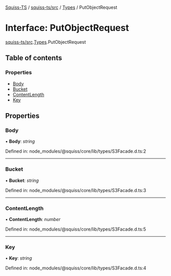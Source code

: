 [Squiss-TS](../README.md) / [squiss-ts/src](../modules/squiss_ts_src.md) / [Types](../modules/squiss_ts_src.types.md) / PutObjectRequest

# Interface: PutObjectRequest

[squiss-ts/src](../modules/squiss_ts_src.md).[Types](../modules/squiss_ts_src.types.md).PutObjectRequest

## Table of contents

### Properties

- [Body](squiss_ts_src.types.putobjectrequest.md#body)
- [Bucket](squiss_ts_src.types.putobjectrequest.md#bucket)
- [ContentLength](squiss_ts_src.types.putobjectrequest.md#contentlength)
- [Key](squiss_ts_src.types.putobjectrequest.md#key)

## Properties

### Body

• **Body**: *string*

Defined in: node_modules/@squiss/core/lib/types/S3Facade.d.ts:2

___

### Bucket

• **Bucket**: *string*

Defined in: node_modules/@squiss/core/lib/types/S3Facade.d.ts:3

___

### ContentLength

• **ContentLength**: *number*

Defined in: node_modules/@squiss/core/lib/types/S3Facade.d.ts:5

___

### Key

• **Key**: *string*

Defined in: node_modules/@squiss/core/lib/types/S3Facade.d.ts:4
